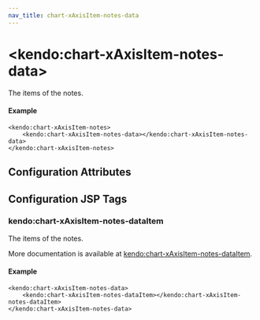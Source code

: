 ```yaml
---
nav_title: chart-xAxisItem-notes-data
---
```


# \<kendo:chart-xAxisItem-notes-data\>

The items of the notes.

#### Example
    <kendo:chart-xAxisItem-notes>
        <kendo:chart-xAxisItem-notes-data></kendo:chart-xAxisItem-notes-data>
    </kendo:chart-xAxisItem-notes>

## Configuration Attributes


##  Configuration JSP Tags

### kendo:chart-xAxisItem-notes-dataItem

The items of the notes.

More documentation is available at [kendo:chart-xAxisItem-notes-dataItem](/api/wrappers/jsp/chart/xaxisitem-notes-dataitem).

#### Example

    <kendo:chart-xAxisItem-notes-data>
        <kendo:chart-xAxisItem-notes-dataItem></kendo:chart-xAxisItem-notes-dataItem>
    </kendo:chart-xAxisItem-notes-data>

